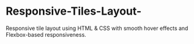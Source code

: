 # Responsive-Tiles-Layout-
Responsive tile layout using HTML &amp; CSS with smooth hover effects and Flexbox-based responsiveness.
